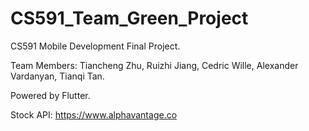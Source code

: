 # CS591_Team_Green_Project
CS591 Mobile Development Final Project.

Team Members:
Tiancheng Zhu, Ruizhi Jiang, Cedric Wille, Alexander Vardanyan, Tianqi Tan.

Powered by Flutter.

Stock API: https://www.alphavantage.co

